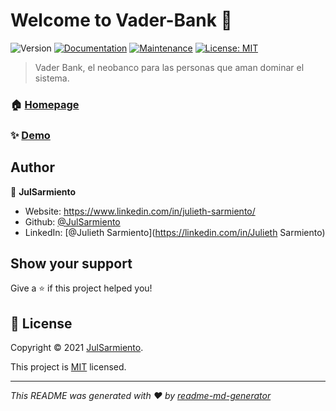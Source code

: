 # Welcome to Vader-Bank 👋
![Version](https://img.shields.io/badge/version-1.0.0-blue.svg?cacheSeconds=2592000)
[![Documentation](https://img.shields.io/badge/documentation-yes-brightgreen.svg)](https://github.com/JulSarmiento/simulador-interactivo#readme)
[![Maintenance](https://img.shields.io/badge/Maintained%3F-yes-green.svg)](https://github.com/JulSarmiento/simulador-interactivo/graphs/commit-activity)
[![License: MIT](https://img.shields.io/github/license/JulSarmiento/Vader-Bank)](https://github.com/JulSarmiento/simulador-interactivo/blob/master/LICENSE)

> Vader Bank, el neobanco para las personas que aman dominar el sistema.

### 🏠 [Homepage](https://github.com/JulSarmiento/simulador-interactivo#readme)

### ✨ [Demo](https://vader-bank.web.app/)

## Author

👤 **JulSarmiento**

* Website: https://www.linkedin.com/in/julieth-sarmiento/
* Github: [@JulSarmiento](https://github.com/JulSarmiento)
* LinkedIn: [@Julieth Sarmiento](https://linkedin.com/in/Julieth Sarmiento)

## Show your support

Give a ⭐️ if this project helped you!


## 📝 License

Copyright © 2021 [JulSarmiento](https://github.com/JulSarmiento).

This project is [MIT](https://github.com/JulSarmiento/simulador-interactivo/blob/master/LICENSE) licensed.

***
_This README was generated with ❤️ by [readme-md-generator](https://github.com/kefranabg/readme-md-generator)_